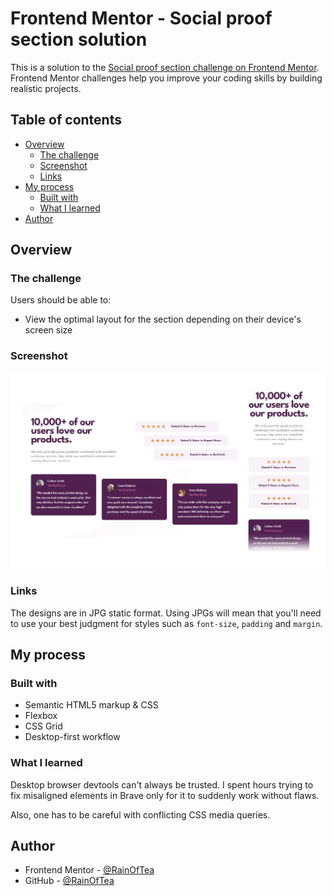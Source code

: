 # Frontend Mentor - Social proof section solution

This is a solution to the [Social proof section challenge on Frontend Mentor](https://www.frontendmentor.io/challenges/social-proof-section-6e0qTv_bA). Frontend Mentor challenges help you improve your coding skills by building realistic projects.

## Table of contents

- [Overview](#overview)
  - [The challenge](#the-challenge)
  - [Screenshot](#screenshot)
  - [Links](#links)
- [My process](#my-process)
  - [Built with](#built-with)
  - [What I learned](#what-i-learned)
- [Author](#author)

## Overview

### The challenge

Users should be able to:

- View the optimal layout for the section depending on their device's screen size

### Screenshot

![](./images/screenshot.webp)

### Links

The designs are in JPG static format. Using JPGs will mean that you'll need to use your best judgment for styles such as `font-size`, `padding` and `margin`.

## My process

### Built with

- Semantic HTML5 markup & CSS
- Flexbox
- CSS Grid
- Desktop-first workflow

### What I learned

Desktop browser devtools can't always be trusted. I spent hours trying to fix misaligned elements in Brave only for it to suddenly work without flaws.

Also, one has to be careful with conflicting CSS media queries.

## Author

- Frontend Mentor - [@RainOfTea](https://www.frontendmentor.io/profile/RainOfTea)
- GitHub - [@RainOfTea](https://github.com/RainOfTea)

